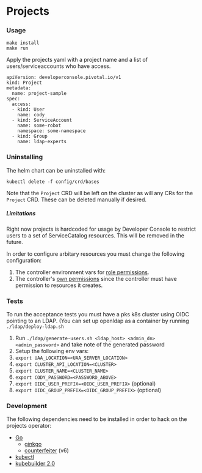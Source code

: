 # Projects

### Usage

```
make install
make run
```

Apply the projects yaml with a project name and a list of users/serviceaccounts who have access.
```
apiVersion: developerconsole.pivotal.io/v1
kind: Project
metadata:
  name: project-sample
spec:
  access:
  - kind: User
    name: cody
  - kind: ServiceAccount
    name: some-robot
    namespace: some-namespace
  - kind: Group
    name: ldap-experts
```

### Uninstalling

The helm chart can be uninstalled with:
```
kubectl delete -f config/crd/bases
```
Note that the `Project` CRD will be left on the cluster as will any CRs for the `Project` CRD. These can be deleted manually if desired.

##### Limitations

Right now projects is hardcoded for usage by Developer Console to restrict users to a set of ServiceCatalog resources. This will be removed in the future. 

In order to configure arbitary resources you must change the following configuration:
1. The controller environment vars for [role permissions](https://github.com/pivotal/projects-operator/blob/master/config/manager/manager.yaml#L40-L45).
1. The controller's [own permissions](https://github.com/pivotal/projects-operator/blob/master/controllers/project_controller.go#L54-L55) since the controller must have permission to resources it creates.


### Tests

To run the acceptance tests you must have a pks k8s cluster using OIDC pointing to an LDAP. (You can set up openldap as a container by running `./ldap/deploy-ldap.sh`
1. Run `./ldap/generate-users.sh <ldap_host> <admin_dn> <admin_password>` and take note of the generated password
1. Setup the following env vars: 
  1. `export UAA_LOCATION=<UAA_SERVER_LOCATION>`
  1. `export CLUSTER_API_LOCATION=<CLUSTER>`
  1. `export CLUSTER_NAME=<CLUSTER_NAME>`
  1. `export CODY_PASSWORD=<PASSWORD_ABOVE>`
  1. `export OIDC_USER_PREFIX=<OIDC_USER_PREFIX>` (optional)
  1. `export OIDC_GROUP_PREFIX=<OIDC_GROUP_PREFIX>` (optional)

### Development

The following dependencies need to be installed in order to hack on the projects operator:

* [Go](https://golang.org/doc/install)
  * [ginkgo](https://github.com/onsi/ginkgo)
  * [counterfeiter](https://github.com/maxbrunsfeld/counterfeiter) (v6)
* [kubectl](https://kubernetes.io/docs/tasks/tools/install-kubectl/)
* [kubebuilder 2.0](https://github.com/kubernetes-sigs/kubebuilder)


